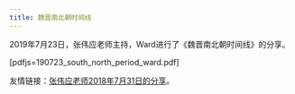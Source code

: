 ```yaml
---
title: 魏晋南北朝时间线
---
```


2019年7月23日，张伟应老师主持，Ward进行了《魏晋南北朝时间线》的分享。

[pdfjs=190723_south_north_period_ward.pdf]

友情链接：[张伟应老师2018年7月31日的分享](../180731_southern_northern_literature_zhangwy)。


